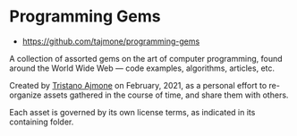 # Programming Gems

- https://github.com/tajmone/programming-gems

A collection of assorted gems on the art of computer programming, found around the World Wide Web — code examples, algorithms, articles, etc.

Created by [Tristano Ajmone] on February, 2021, as a personal effort to re-organize assets gathered in the course of time, and share them with others.

Each asset is governed by its own license terms, as indicated in its containing folder.

<!-----------------------------------------------------------------------------
                               REFERENCE LINKS
------------------------------------------------------------------------------>

<!-- people -->

[Tristano Ajmone]: https://github.com/tajmone "View Tristano Ajmone's GitHub profile"

<!-- EOF -->
